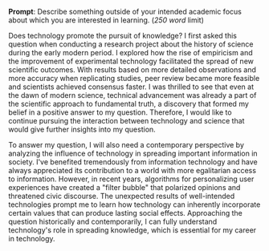 __Prompt__: Describe something outside of your intended academic focus about which you are interested in learning. (_250 word_ limit)

Does technology promote the pursuit of knowledge? I first asked this question when conducting a research project about the history of science during the early modern period. I explored how the rise of empiricism and the improvement of experimental technology facilitated the spread of new scientific outcomes. With results based on more detailed observations and more accuracy when replicating studies, peer review became more feasible and scientists achieved consensus faster. I was thrilled to see that even at the dawn of modern science, technical advancement was already a part of the scientific approach to fundamental truth, a discovery that formed my belief in a positive answer to my question. Therefore, I would like to continue pursuing the interaction between technology and science that would give further insights into my question.

To answer my question, I will also need a contemporary perspective by analyzing the influence of technology in spreading important information in society. I've benefited tremendously from information technology and have always appreciated its contribution to a world with more egalitarian access to information. However, in recent years, algorithms for personalizing user experiences have created a "filter bubble" that polarized opinions and threatened civic discourse. The unexpected results of well-intended technologies prompt me to learn how technology can inherently incorporate certain values that can produce lasting social effects. Approaching the question historically and contemporarily, I can fully understand technology's role in spreading knowledge, which is essential for my career in technology.